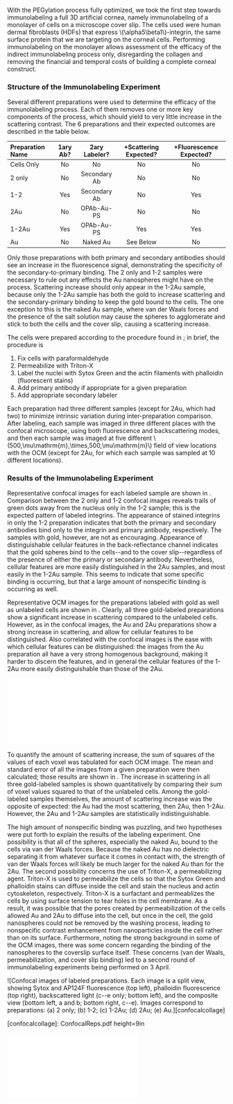 With the PEGylation process fully optimized, we took the first step towards immunolabeling a full 3D artificial cornea, namely immunolabeling of a monolayer of cells on a microscope cover slip. The cells used were human dermal fibroblasts (HDFs) that express \\(\alpha5\beta1\\)-integrin, the same surface protein that we are targeting on the corneal cells. Performing immunolabeling on the monolayer allows assessment of the efficacy of the indirect immunolabeling process only, disregarding the collagen and removing the financial and temporal costs of building a complete corneal construct.

### Structure of the Immunolabeling Experiment ###

Several different preparations were used to determine the efficacy of the immunolabeling process. Each of them removes one or more key components of the process, which should yield to very little increase in the scattering contrast. The 6 preparations and their expected outcomes are described in the table below.

<!-- \rowcolors{1}{}{lightgray} -->
| Preparation Name | 1ary Ab? | 2ary Labeler? | +Scattering Expected? | +Fluorescence Expected? |
|:-----------------|:--------:|:-------------:|:---------------------:|:-----------------------:|
| Cells Only       |    No    |       No      |           No          |            No           |
| 2 only           |    No    |  Secondary Ab |           No          |            No           |
| 1-2              |   Yes    |  Secondary Ab |           No          |           Yes           |
| 2Au              |    No    |   OPAb-Au-PS  |           No          |            No           |
| 1-2Au            |   Yes    |   OPAb-Au-PS  |          Yes          |           Yes           |
| Au               |    No    |    Naked Au   |       See Below       |            No           |


Only those preparations with both primary and secondary antibodies should see an increase in the fluorescence signal, demonstrating the specificity of the secondary-to-primary binding. The 2 only and 1-2 samples were necessary to rule out any effects the Au nanospheres might have on the process. Scattering increase should only appear in the 1-2Au sample, because only the 1-2Au sample has both the gold to increase scattering and the secondary-primary binding to keep the gold bound to the cells. The one exception to this is the naked Au sample, where van der Waals forces and the presence of the salt solution may cause the spheres to agglomerate and stick to both the cells and the cover slip, causing a scattering increase.

The cells were prepared according to the procedure found in [](#a:6marprotocol); in brief, the procedure is

1. Fix cells with paraformaldehyde
2. Permeabilize with Triton-X
3. Label the nuclei with Sytox Green and the actin filaments with phalloidin (fluorescent stains)
4. Add primary antibody if appropriate for a given preparation
5. Add appropriate secondary labeler

Each preparation had three different samples (except for 2Au, which had two) to minimize intrinsic variation during inter-preparation comparison. After labeling, each sample was imaged in three different places with the confocal microscope, using both fluorescence and backscattering modes, and then each sample was imaged at five different \\(500\,\mu\mathrm{m}\,\times\,500\,\mu\mathrm{m}\\) field of view locations with the OCM (except for 2Au, for which each sample was sampled at 10 different locations).

### Results of the Immunolabeling Experiment ###

Representative confocal images for each labeled sample are shown in [](#confocalcollage). Comparison between the 2 only and 1-2 confocal images reveals trails of green dots away from the nucleus only in the 1-2 sample; this is the expected pattern of labeled integrins. The appearance of stained integrins in only the 1-2 preparation indicates that both the primary and secondary antibodies bind only to the integrin and primary antibody, respectively. The samples with gold, however, are not as encouraging. Appearance of distinguishable cellular features in the back-reflectance channel indicates that the gold spheres bind to the cells--and to the cover slip--regardless of the presence of either the primary or secondary antibody. Nevertheless, cellular features are more easily distinguished in the 2Au samples, and most easily in the 1-2Au sample. This seems to indicate that some specific binding is occurring, but that a large amount of nonspecific binding is occurring as well.

Representative OCM images for the preparations labeled with gold as well as unlabeled cells are shown in [](#6marocmcollage). Clearly, all three gold-labeled preparations show a significant increase in scattering compared to the unlabeled cells. However, as in the confocal images, the Au and 2Au preparations show a strong increase in scattering, and allow for cellular features to be distinguished. Also correlated with the confocal images is the ease with which cellular features can be distinguished: the images from the Au preparation all have a very strong homogenous background, making it harder to discern the features, and in general the cellular features of the 1-2Au more easily distinguishable than those of the 2Au.

![Sum of voxel values squared for gold-labeled preparations and unlabeled cells. Values are formed by taking the mean and standard error of sum of voxel values squared for each image corresponding to a given preparation.][6marSOSgraph]

[6marSOSgraph]: 6marSOSgraph.pdf

To quantify the amount of scattering increase, the sum of squares of the values of each voxel was tabulated for each OCM image. The mean and standard error of all the images from a given preparation were then calculated; those results are shown in [](#6marSOSgraph). The increase in scattering in all three gold-labeled samples is shown quantitatively by comparing their sum of voxel values squared to that of the unlabeled cells. Among the gold-labeled samples themselves, the amount of scattering increase was the opposite of expected: the Au had the most scattering, then 2Au, then 1-2Au. However, the 2Au and 1-2Au samples are statistically indistinguishable.

The high amount of nonspecific binding was puzzling, and two hypotheses were put forth to explain the results of the labeling experiment. One possibility is that all of the spheres, especially the naked Au, bound to the cells via van der Waals forces. Because the naked Au has no dielectric separating it from whatever surface it comes in contact with, the strength of van der Waals forces will likely be much larger for the naked Au than for the 2Au. The second possibility concerns the use of Triton-X, a permeabilizing agent. Triton-X is used to permeabilize the cells so that the Sytox Green and phalloidin stains can diffuse inside the cell and stain the nucleus and actin cytoskeleton, respectively. Triton-X is a surfactant and permeablizes the cells by using surface tension to tear holes in the cell membrane. As a result, it was possible that the pores created by permeabilization of the cells allowed Au and 2Au to diffuse into the cell, but once in the cell, the gold nanospheres could not be removed by the washing process, leading to nonspecific contrast enhancement from nanoparticles inside the cell rather than on its surface. Furthermore, noting the strong background in some of the OCM images, there was some concern regarding the binding of the nanospheres to the coverslip surface itself. These concerns (van der Waals, permeabilization, and cover slip binding) led to a second round of immunolabeling experiments being performed on 3 April.

![Confocal images of labeled preparations. Each image is a split view, showing Sytox and AP124F fluorescence (top left), phalloidin fluorescence (top right), backscattered light (c--e only; bottom left), and the composite view (bottom left, a and b; bottom right, c--e). Images correspond to preparations: (a) 2 only; (b) 1-2; (c) 1-2Au; (d) 2Au; (e) Au.][confocalcollage]

[confocalcollage]: ConfocalReps.pdf height=9in

![OCM images of labeled preparations. Images correspond to preparations: (a) 1-2Au; (b) 2Au; (c) Au; (d) Cells only.][6marocmcollage]

[6marocmcollage]: 6marocmreprimages.pdf
